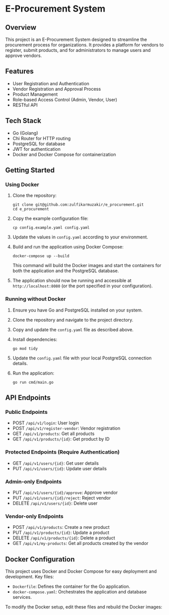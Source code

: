 # E-Procurement System

## Overview
This project is an E-Procurement System designed to streamline the procurement process for organizations. It provides a platform for vendors to register, submit products, and for administrators to manage users and approve vendors.

## Features
- User Registration and Authentication
- Vendor Registration and Approval Process
- Product Management
- Role-based Access Control (Admin, Vendor, User)
- RESTful API

## Tech Stack
- Go (Golang)
- Chi Router for HTTP routing
- PostgreSQL for database
- JWT for authentication
- Docker and Docker Compose for containerization

## Getting Started

### Using Docker

1. Clone the repository:
   ```
   git clone git@github.com:zulfikarmuzakir/e_procurement.git
   cd e_procurement
   ```

2. Copy the example configuration file:
   ```
   cp config.example.yaml config.yaml
   ```

3. Update the values in `config.yaml` according to your environment.

4. Build and run the application using Docker Compose:
   ```
   docker-compose up --build
   ```

   This command will build the Docker images and start the containers for both the application and the PostgreSQL database.

5. The application should now be running and accessible at `http://localhost:8080` (or the port specified in your configuration).

### Running without Docker

1. Ensure you have Go and PostgreSQL installed on your system.

2. Clone the repository and navigate to the project directory.

3. Copy and update the `config.yaml` file as described above.

4. Install dependencies:
   ```
   go mod tidy
   ```

5. Update the `config.yaml` file with your local PostgreSQL connection details.

6. Run the application:
   ```
   go run cmd/main.go
   ```

## API Endpoints

### Public Endpoints
- POST `/api/v1/login`: User login
- POST `/api/v1/register-vendor`: Vendor registration
- GET `/api/v1/products`: Get all products
- GET `/api/v1/products/{id}`: Get product by ID

### Protected Endpoints (Require Authentication)
- GET `/api/v1/users/{id}`: Get user details
- PUT `/api/v1/users/{id}`: Update user details

### Admin-only Endpoints
- PUT `/api/v1/users/{id}/approve`: Approve vendor
- PUT `/api/v1/users/{id}/reject`: Reject vendor
- DELETE `/api/v1/users/{id}`: Delete user

### Vendor-only Endpoints
- POST `/api/v1/products`: Create a new product
- PUT `/api/v1/products/{id}`: Update a product
- DELETE `/api/v1/products/{id}`: Delete a product
- GET `/api/v1/my-products`: Get all products created by the vendor

## Docker Configuration

This project uses Docker and Docker Compose for easy deployment and development. Key files:

- `Dockerfile`: Defines the container for the Go application.
- `docker-compose.yaml`: Orchestrates the application and database services.

To modify the Docker setup, edit these files and rebuild the Docker images:
